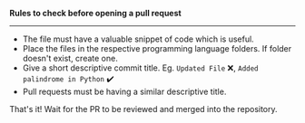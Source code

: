 <b>Rules to check before opening a pull request</b>

---

- The file must have a valuable snippet of code which is useful.
- Place the files in the respective programming language folders. If folder doesn't exist, create one.
- Give a short descriptive commit title. Eg. `Updated File` :x:, `Added palindrome in Python` :heavy_check_mark:
- Pull requests must be having a similar descriptive title.

That's it! Wait for the PR to be reviewed and merged into the repository.
